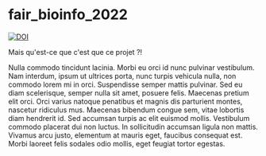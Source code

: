 # fair_bioinfo_2022

[![DOI](https://zenodo.org/badge/503256162.svg)](https://zenodo.org/badge/latestdoi/503256162)

Mais qu'est-ce que c'est que ce projet ?!

Nulla commodo tincidunt lacinia. Morbi eu orci id nunc pulvinar vestibulum. Nam interdum, ipsum ut ultrices porta, nunc turpis vehicula nulla, non commodo lorem mi in orci. Suspendisse semper mattis pulvinar. Sed eu diam scelerisque, semper nulla sit amet, posuere felis. Maecenas pretium elit orci. Orci varius natoque penatibus et magnis dis parturient montes, nascetur ridiculus mus. Maecenas bibendum congue sem, vitae lobortis diam hendrerit id. Sed accumsan turpis ac elit euismod mollis. Vestibulum commodo placerat dui non luctus. In sollicitudin accumsan ligula non mattis. Vivamus arcu justo, elementum at mauris eget, faucibus consequat est. Morbi laoreet felis sodales odio mollis, eget feugiat tortor egestas. 
